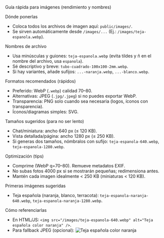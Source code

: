 Guía rápida para imágenes (rendimiento y nombres)

Dónde ponerlas
- Coloca todos los archivos de imagen aquí: `public/images/`.
- Se sirven automáticamente desde `/images/...` (Ej.: `/images/teja-espanola.webp`).

Nombres de archivo
- Usa minúsculas y guiones: `teja-espanola.webp` (evita tildes y ñ en el nombre del archivo, usa `espanola`).
- Sé descriptivo y breve: `tubo-cuadrado-100x100-2mm.webp`.
- Si hay variantes, añade sufijos: `...-naranja.webp`, `...-blanco.webp`.

Formatos recomendados (rápidos)
- Preferido: WebP (`.webp`) calidad 70–80.
- Alternativas: JPEG (`.jpg/.jpeg`) si no puedes exportar WebP.
- Transparencia: PNG solo cuando sea necesaria (logos, íconos con transparencia).
- Íconos/diagramas simples: SVG.

Tamaños sugeridos (para no ser lento)
- Chat/miniatura: ancho 640 px (≤ 120 KB).
- Vista detallada/página: ancho 1280 px (≤ 250 KB).
- Si generas dos tamaños, nómbralos con sufijo: `teja-espanola-640.webp`, `teja-espanola-1280.webp`.

Optimización (tips)
- Comprime (WebP q=70–80). Remueve metadatos EXIF.
- No subas fotos 4000 px si se mostrarán pequeñas; redimensiona antes.
- Mantén cada imagen idealmente < 250 KB (miniaturas < 120 KB).

Primeras imágenes sugeridas
- Teja española (naranja, blanco, terracota): `teja-espanola-naranja-640.webp`, `teja-espanola-naranja-1280.webp`.

Cómo referenciarlas
- En HTML/JS: `<img src="/images/teja-espanola-640.webp" alt="Teja española color naranja" />`.
- Para fallback JPEG (opcional):
  <picture>
    <source srcset="/images/teja-espanola-640.webp" type="image/webp">
    <img src="/images/teja-espanola-640.jpg" alt="Teja española color naranja">
  </picture>

